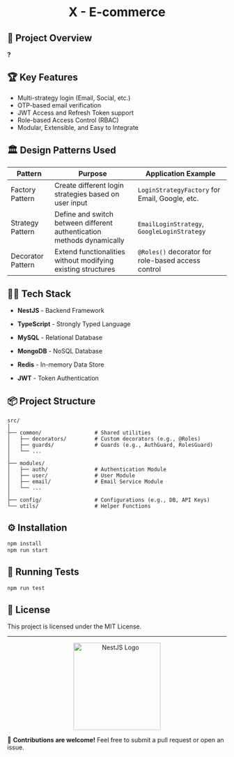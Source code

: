 <h1 align="center">X - E-commerce</h1>

## 🚀 Project Overview

**?**

## 🏆 Key Features

- Multi-strategy login (Email, Social, etc.)
- OTP-based email verification
- JWT Access and Refresh Token support
- Role-based Access Control (RBAC)
- Modular, Extensible, and Easy to Integrate

## 🏛️ Design Patterns Used

| Pattern           | Purpose                                                                | Application Example                                |
| ----------------- | ---------------------------------------------------------------------- | -------------------------------------------------- |
| Factory Pattern   | Create different login strategies based on user input                  | `LoginStrategyFactory` for Email, Google, etc.     |
| Strategy Pattern  | Define and switch between different authentication methods dynamically | `EmailLoginStrategy`, `GoogleLoginStrategy`        |
| Decorator Pattern | Extend functionalities without modifying existing structures           | `@Roles()` decorator for role-based access control |

## 🧑‍💻 Tech Stack

- **NestJS** - Backend Framework
- **TypeScript** - Strongly Typed Language
- **MySQL** - Relational Database
- **MongoDB** - NoSQL Database

- **Redis** - In-memory Data Store
- **JWT** - Token Authentication

## 📦 Project Structure

```
src/
│
├── common/                 # Shared utilities
│   ├── decorators/         # Custom decorators (e.g., @Roles)
│   ├── guards/             # Guards (e.g., AuthGuard, RolesGuard)
│   └── ...
│
├── modules/
│   ├── auth/               # Authentication Module
│   ├── user/               # User Module
│   ├── email/              # Email Service Module
│   └── ...
│
├── config/                 # Configurations (e.g., DB, API Keys)
└── utils/                  # Helper Functions
```

## ⚙️ Installation

```bash
npm install
npm run start
```

## 🧪 Running Tests

```bash
npm run test
```

## 📄 License

This project is licensed under the MIT License.

---

<p align="center">
  <img src="https://upload.wikimedia.org/wikipedia/commons/a/a7/NestJS.svg" alt="NestJS Logo" width="200" />
</p>

🌟 **Contributions are welcome!** Feel free to submit a pull request or open an issue.
